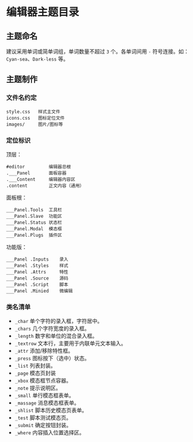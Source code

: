# 编辑器主题目录

## 主题命名

建议采用单词或简单词组，单词数量不超过 `3` 个。各单词间用 `-` 符号连接。如：`Cyan-sea`、`Dark-less` 等。


## 主题制作

### 文件名约定

```
style.css   样式主文件
icons.css   图标定位文件
images/     图片/图标等
```


### 定位标识

顶层：
```
#editor         编辑器总根
.___Panel       面板容器
.___Content     编辑器内容区
.content        正文内容（通用）
```

面板根：
```
___Panel.Tools  工具栏
___Panel.Slave  功能区
___Panel.Status 状态栏
___Panel.Modal  模态框
___Panel.Plugs  插件区
```

功能版：
```
___Panel .Inputs    录入
___Panel .Styles    样式
___Panel .Attrs     特性
___Panel .Source    源码
___Panel .Script    脚本
___Panel .Minied    微编辑
```


### 类名清单

- `_char` 单个字符的录入框，字符居中。
- `_chars` 几个字符宽度的录入框。
- `_length` 数字和单位的混合录入框。
- `_textrow` 文本行，主要用于内联单元文本输入。
- `_attr` 添加/移除特性框。
- `_press` 图标按下（选中）状态。
- `_list` 列表封装。
- `_page` 模态页封装
- `_xbox` 模态框节点容器。
- `_note` 提示说明区。
- `_small` 单行模态框表单。
- `_massage` 消息模态框表单。
- `_shlist` 脚本历史模态页表单。
- `_test` 脚本测试模态页。
- `_submit` 确定按钮封装。
- `_where` 内容插入位置选择区。

